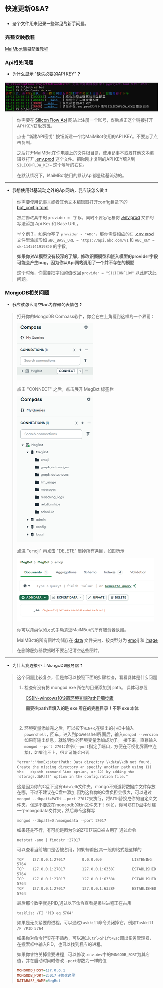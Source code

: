 ## 快速更新Q&A❓

- 这个文件用来记录一些常见的新手问题。

### 完整安装教程

[MaiMbot简易配置教程](https://www.bilibili.com/video/BV1zsQ5YCEE6)

### Api相关问题

- 为什么显示:"缺失必要的API KEY" ❓

<img src="./pic/API_KEY.png" width=650>

>你需要在 [Silicon Flow Api](https://cloud.siliconflow.cn/account/ak) 网站上注册一个账号，然后点击这个链接打开API KEY获取页面。
>
>点击 "新建API密钥" 按钮新建一个给MaiMBot使用的API KEY。不要忘了点击复制。
>
>之后打开MaiMBot在你电脑上的文件根目录，使用记事本或者其他文本编辑器打开 [.env.prod](../.env.prod) 
>这个文件。把你刚才复制的API KEY填入到 `SILICONFLOW_KEY=` 这个等号的右边。
>
>在默认情况下，MaiMBot使用的默认Api都是硅基流动的。

---

- 我想使用硅基流动之外的Api网站，我应该怎么做 ❓

>你需要使用记事本或者其他文本编辑器打开config目录下的 [bot_config.toml](../config/bot_config.toml) 
>
>然后修改其中的 `provider = ` 字段。同时不要忘记模仿 [.env.prod](../.env.prod) 文件的写法添加 Api Key 和 Base URL。
>
>举个例子，如果你写了 `provider = "ABC"`，那你需要相应的在 [.env.prod](../.env.prod) 文件里添加形如 `ABC_BASE_URL = https://api.abc.com/v1` 和 `ABC_KEY = sk-1145141919810` 的字段。
>
>**如果你对AI模型没有较深的了解，修改识图模型和嵌入模型的provider字段可能会产生bug，因为你从Api网站调用了一个并不存在的模型**
>
>这个时候，你需要把字段的值改回 `provider = "SILICONFLOW"` 以此解决此问题。

### MongoDB相关问题

- 我应该怎么清空bot内存储的表情包 ❓

>打开你的MongoDB Compass软件，你会在左上角看到这样的一个界面：
>
><img src="./pic/MONGO_DB_0.png" width=250>
>
><br>
>
>点击 "CONNECT" 之后，点击展开 MegBot 标签栏
>
><img src="./pic/MONGO_DB_1.png" width=250>
>
><br>
>
>点进 "emoji" 再点击 "DELETE" 删掉所有条目，如图所示
>
><img src="./pic/MONGO_DB_2.png" width=450>
>
><br>
>
>你可以用类似的方式手动清空MaiMBot的所有服务器数据。
>
>MaiMBot的所有图片均储存在 [data](../data) 文件夹内，按类型分为 [emoji](../data/emoji) 和 [image](../data/image)
>
>在删除服务器数据时不要忘记清空这些图片。

---

- 为什么我连接不上MongoDB服务器 ❓

>这个问题比较复杂，但是你可以按照下面的步骤检查，看看具体是什么问题
>
> 1. 检查有没有把 mongod.exe 所在的目录添加到 path。 具体可参照
>
>&emsp;&emsp;[CSDN-windows10设置环境变量Path详细步骤](https://blog.csdn.net/flame_007/article/details/106401215)
>
>&emsp;&emsp;**需要往path里填入的是 exe 所在的完整目录！不带 exe 本体**
>
><br>
>
> 2. 环境变量添加完之后，可以按下`WIN+R`,在弹出的小框中输入`powershell`，回车，进入到powershell界面后，输入`mongod --version`如果有输出信息，就说明你的环境变量添加成功了。
>     接下来，直接输入`mongod --port 27017`命令(`--port`指定了端口，方便在可视化界面中连接)，如果连不上，很大可能会出现
>```shell
>"error":"NonExistentPath: Data directory \\data\\db not found. Create the missing directory or specify another path using (1) the --dbpath command line option, or (2) by adding the 'storage.dbPath' option in the configuration file."
>```
>这是因为你的C盘下没有`data\db`文件夹，mongo不知道将数据库文件存放在哪，不过不建议在C盘中添加,因为这样你的C盘负担会很大，可以通过`mongod --dbpath=PATH --port 27017`来执行，将`PATH`替换成你的自定义文件夹，但是不要放在mongodb的bin文件夹下！例如，你可以在D盘中创建一个mongodata文件夹，然后命令这样写
>```shell
>mongod --dbpath=D:\mongodata --port 27017
>```
>
>如果还是不行，有可能是因为你的27017端口被占用了
>通过命令
>```shell
> netstat -ano | findstr :27017
>```
>可以查看当前端口是否被占用，如果有输出,其一般的格式是这样的
>```shell
> TCP    127.0.0.1:27017        0.0.0.0:0              LISTENING       5764
> TCP    127.0.0.1:27017        127.0.0.1:63387        ESTABLISHED     5764
> TCP    127.0.0.1:27017        127.0.0.1:63388        ESTABLISHED     5764
> TCP    127.0.0.1:27017        127.0.0.1:63389        ESTABLISHED     5764
>```
>最后那个数字就是PID,通过以下命令查看是哪些进程正在占用
>```shell
>tasklist /FI "PID eq 5764"
>```
>如果是无关紧要的进程，可以通过`taskkill`命令关闭掉它，例如`Taskkill /F /PID 5764`
>
>如果你对命令行实在不熟悉，可以通过`Ctrl+Shift+Esc`调出任务管理器，在搜索框中输入PID，也可以找到相应的进程。
>
>如果你害怕关掉重要进程，可以修改`.env.dev`中的`MONGODB_PORT`为其它值，并在启动时同时修改`--port`参数为一样的值
>```ini
>MONGODB_HOST=127.0.0.1
>MONGODB_PORT=27017 #修改这里
>DATABASE_NAME=MegBot
>```